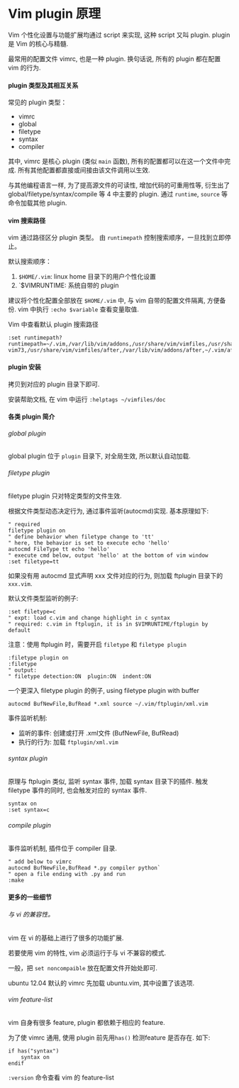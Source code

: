 Vim plugin 原理
===============

Vim 个性化设置与功能扩展均通过 script 来实现, 这种 script 又叫 plugin.
plugin 是 Vim 的核心与精髓.

最常用的配置文件 vimrc, 也是一种 plugin.
换句话说, 所有的 plugin 都在配置 vim 的行为.


#### plugin 类型及其相互关系

常见的 plugin 类型： 

- vimrc
- global
- filetype
- syntax
- compiler

其中, vimrc 是核心 plugin (类似 `main` 函数), 所有的配置都可以在这一个文件中完成.
所有其他配置都直接或间接由该文件调用以生效.

与其他编程语言一样, 为了提高源文件的可读性, 增加代码的可重用性等,
衍生出了 global/filetype/syntax/compile 等 4 中主要的 plugin.
通过 `runtime`, `source` 等命令加载其他 plugin.

#### vim 搜索路径

vim 通过路径区分 plugin 类型。
由 `runtimepath` 控制搜索顺序，一旦找到立即停止。

默认搜索顺序：

1. `$HOME/.vim`: linux home 目录下的用户个性化设置
2. `$VIMRUNTIME: 系统自带的 plugin

建议将个性化配置全部放在 `$HOME/.vim` 中,
与 vim 自带的配置文件隔离, 方便备份.
vim 中执行 `:echo $variable` 查看变量取值.

Vim 中查看默认 plugin 搜索路径

```vim
:set runtimepath?
runtimepath=~/.vim,/var/lib/vim/addons,/usr/share/vim/vimfiles,/usr/share/vim/
vim73,/usr/share/vim/vimfiles/after,/var/lib/vim/addons/after,~/.vim/after
```

#### plugin 安装

拷贝到对应的 plugin 目录下即可.

安装帮助文档, 在 vim 中运行 `:helptags ~/vimfiles/doc`


#### 各类 plugin 简介


###### global plugin

global plugin 位于 `plugin` 目录下, 对全局生效, 所以默认自动加载.

###### filetype plugin

filetype plugin 只对特定类型的文件生效.

根据文件类型动态决定行为, 通过事件监听(autocmd)实现.
基本原理如下:

```vim
" required
filetype plugin on
" define behavior when filetype change to 'tt'
" here, the behavior is set to execute echo 'hello'
autocmd FileType tt echo 'hello'
" execute cmd below, output 'hello' at the bottom of vim window
:set filetype=tt
```

如果没有用 autocmd 显式声明 xxx 文件对应的行为,
则加载 ftplugin 目录下的 `xxx.vim`.

默认文件类型监听的例子:

```vim
:set filetype=c
" expt: load c.vim and change highlight in c syntax
" required: c.vim in ftplugin, it is in $VIMRUNTIME/ftplugin by default
```

注意：使用 ftplugin 时，需要开启 `filetype` 和 `filetype plugin`

```vim
:filetype plugin on
:filetype
" output:
" filetype detection:ON  plugin:ON  indent:ON
```

一个更深入 filetype plugin 的例子, 
using filetype plugin with buffer

```vim
autocmd BufNewFile,BufRead *.xml source ~/.vim/ftplugin/xml.vim
```

事件监听机制:

- 监听的事件: 创建或打开 .xml文件 (BufNewFile, BufRead)
- 执行的行为: 加载 `ftplugin/xml.vim`

###### syntax plugin

原理与 ftplugin 类似, 监听 syntax 事件, 加载 syntax 目录下的插件.
触发 filetype 事件的同时, 也会触发对应的 syntax 事件.

``` vim
syntax on
:set syntax=c
```

###### compile plugin

事件监听机制, 插件位于 compiler 目录.

``` vim
" add below to vimrc
autocmd BufNewFile,BufRead *.py compiler python`
" open a file ending with .py and run
:make
```

#### 更多的一些细节

###### 与 vi 的兼容性。

vim 在 vi 的基础上进行了很多的功能扩展.

若要使用 vim 的特性, vim 必须运行于与 vi 不兼容的模式.

一般，把 `set noncompaible` 放在配置文件开始处即可.

ubuntu 12.04 默认的 vimrc 先加载 ubuntu.vim, 其中设置了该选项.

###### vim feature-list

vim 自身有很多 feature, plugin 都依赖于相应的 feature.

为了使 vimrc 通用, 使用 plugin 前先用`has()` 检测feature 是否存在.
如下:

```vim check if feature exists first
if has("syntax")
    syntax on
endif
```

`:version` 命令查看 vim 的 feature-list
